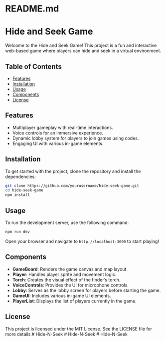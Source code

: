 # README.md

# Hide and Seek Game

Welcome to the Hide and Seek Game! This project is a fun and interactive web-based game where players can hide and seek in a virtual environment.

## Table of Contents

- [Features](#features)
- [Installation](#installation)
- [Usage](#usage)
- [Components](#components)
- [License](#license)

## Features

- Multiplayer gameplay with real-time interactions.
- Voice controls for an immersive experience.
- Dynamic lobby system for players to join games using codes.
- Engaging UI with various in-game elements.

## Installation

To get started with the project, clone the repository and install the dependencies:

```bash
git clone https://github.com/yourusername/hide-seek-game.git
cd hide-seek-game
npm install
```

## Usage

To run the development server, use the following command:

```bash
npm run dev
```

Open your browser and navigate to `http://localhost:3000` to start playing!

## Components

- **GameBoard**: Renders the game canvas and map layout.
- **Player**: Handles player sprite and movement logic.
- **Torch**: Creates the visual effect of the finder’s torch.
- **VoiceControls**: Provides the UI for microphone controls.
- **Lobby**: Serves as the lobby screen for players before starting the game.
- **GameUI**: Includes various in-game UI elements.
- **PlayerList**: Displays the list of players currently in the game.

## License

This project is licensed under the MIT License. See the LICENSE file for more details.#   H i d e - N - S e e k  
 #   H i d e - N - S e e k  
 #   H i d e - N - S e e k  
 